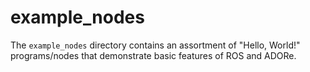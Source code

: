 # example_nodes
The `example_nodes` directory contains an assortment of "Hello, World!" 
programs/nodes that demonstrate basic features of ROS and ADORe.
